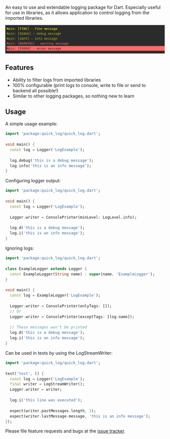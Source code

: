An easy to use and extendable logging package for Dart. Especially useful for use in libraries, as it allows application to control logging from the imported libraries.

![Console Printer Output](https://raw.githubusercontent.com/MohiuddinM/log/master/console.png)

## Features
* Ability to filter logs from imported libraries
* 100% configurable (print logs to console, write to file or send to backend all possible!)
* Similar to other logging packages, so nothing new to learn

## Usage

A simple usage example:

```dart
import 'package:quick_log/quick_log.dart';

void main() {
  const log = Logger('LogExample');

  log.debug('this is a debug message');
  log.info('this is an info message');
}
```

Configuring logger output:
```dart
import 'package:quick_log/quick_log.dart';

void main() {
  const log = Logger('LogExample');

  Logger.writer = ConsolePrinter(minLevel: LogLevel.info);

  log.d('this is a debug message');
  log.i('this is an info message');
}
```

Ignoring logs:
```dart
import 'package:quick_log/quick_log.dart';

class ExampleLogger extends Logger {
  const ExampleLogger(String name) : super(name, 'ExampleLogger');
}

void main() {
  const log = ExampleLogger('LogExample');

  Logger.writer = ConsolePrinter(onlyTags: []);
  // Or
  Logger.writer = ConsolePrinter(exceptTags: [log.name]);

  // These messages won't be printed
  log.d('this is a debug message');
  log.i('this is an info message');
}
```

Can be used in tests by using the LogStreamWriter:
```dart
import 'package:quick_log/quick_log.dart';

test('test', () {
  const log = Logger('LogExample');
  final writer = LogStreamWriter();
  Logger.writer = writer;

  log.i('this line was executed');
  
  expect(writer.pastMessages.length, 1);
  expect(writer.lastMessage.message, 'this is an info message');
});
```

Please file feature requests and bugs at the [issue tracker][tracker].

[tracker]: https://github.com/MohiuddinM/log
